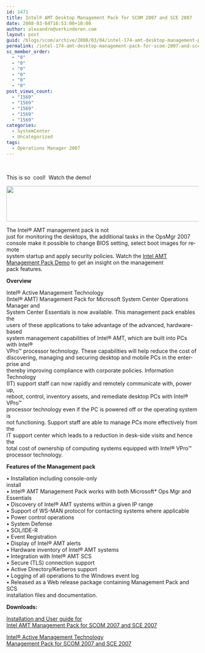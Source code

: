 ```yaml
---
id: 1471
title: Intel® AMT Desktop Management Pack for SCOM 2007 and SCE 2007
date: 2008-03-04T16:53:00+10:00
author: alexandre@verkinderen.com
layout: post
guid: /blogs/scom/archive/2008/03/04/intel-174-amt-desktop-management-pack-for-scom-2007-and-sce-2007.aspx
permalink: /intel-174-amt-desktop-management-pack-for-scom-2007-and-sce-2007-2/
sc_member_order:
  - "0"
  - "0"
  - "0"
  - "0"
  - "0"
  - "0"
post_views_count:
  - "1569"
  - "1569"
  - "1569"
  - "1569"
  - "1569"
categories:
  - SystemCenter
  - Uncategorized
tags:
  - Operations Manager 2007
---
```

&nbsp;

<span lang="EN-GB">This is so&nbsp; cool!&nbsp; Watch the demo!</span><span lang="NL"></span>

<span lang="NL"><!--[if gte vml 1]>--></p> 

<p>
  <!--[if !vml]-->
  
  <img src="/Users/ALEXAN%7E1/AppData/Local/Temp/msohtmlclip1/01/clip_image001.gif" height="93" width="580" /><!--[endif]--></span>
  
  <span lang="NL"></span>
</p>

<p>
  <span lang="EN-GB">The Intel® AMT management pack is not<br /> just for monitoring the desktops, the additional tasks in the OpsMgr 2007<br /> console make it possible to change BIOS setting, select boot images for remote<br /> system startup and apply security policies. Watch the </span><span lang="NL"><a href="http://softwarecommunity.intel.com/videos/home.aspx?fn=1362"><span lang="EN-GB">Intel AMT Management Pack Demo</span></a></span><span lang="EN-GB"> to get an insight on the management<br /> pack features.&nbsp;&nbsp; </span><span lang="NL"></span>
</p>

<p>
  <b><span lang="NL">Overview</span></b><span lang="NL"> </span><span lang="NL"></span>
</p>

<p>
  <span lang="EN-GB">Intel® Active Management Technology<br /> (Intel® AMT) Management Pack for Microsoft System Center Operations Manager and<br /> System Center Essentials is now available. This management pack enables the<br /> users of these applications to take advantage of the advanced, hardware-based<br /> system management capabilities of Intel® AMT, which are built into PCs with Intel®<br /> VPro™ processor technology. These capabilities will help reduce the cost of<br /> discovering, managing and securing desktop and mobile PCs in the enterprise and<br /> thereby improving compliance with corporate policies. Information Technology<br /> (IT) support staff can now rapidly and remotely communicate with, power up,<br /> reboot, control, inventory assets, and remediate desktop PCs with Intel® VPro™<br /> processor technology even if the PC is powered off or the operating system is<br /> not functioning. Support staff are able to manage PCs more effectively from the<br /> IT support center which leads to a reduction in desk-side visits and hence the<br /> total cost of ownership of computing systems equipped with Intel® VPro™<br /> processor technology. </span><span lang="NL"></span>
</p>

<p>
  <b><span lang="EN-GB">Features of the Management pack</span></b><span lang="EN-GB"> </span><span lang="NL"></span>
</p>

<p>
  <span lang="EN-GB">• Installation including console-only<br /> install<br /> • Intel® AMT Management Pack works with both Microsoft* Ops Mgr and Essentials<br /> • Discovery of Intel® AMT systems within a given IP range<br /> • Support of WS-MAN protocol for contacting systems where applicable<br /> • Power control operations<br /> • System Defense<br /> • SOL/IDE-R<br /> • Event Registration<br /> • Display of Intel® AMT alerts<br /> • Hardware inventory of Intel® AMT systems<br /> • Integration with Intel® AMT SCS<br /> • Secure (TLS) connection support<br /> • Active Directory/Kerberos support<br /> • Logging of all operations to the Windows event log<br /> • Released as a Web release package containing Management Pack and SCS<br /> installation files and documentation. </span><span lang="NL"></span>
</p>

<p>
  <b><span lang="EN-GB">Downloads:</span></b><span lang="EN-GB"> </span><span lang="NL"></span>
</p>

<p>
  <span lang="NL"><a href="http://softwarecommunity.intel.com/isn/downloads/Manageability/Intel_AMT_MP_Guide.pdf"><span lang="EN-GB">Installation and User guide for<br /> Intel AMT Management Pack for SCOM 2007 and SCE 2007</span></a> </span><span lang="NL"></span>
</p>

<p>
  <span lang="NL"><a href="http://softwarecommunity.intel.com/articles/eng/3682.htm"><span lang="EN-GB">Intel® Active Management Technology<br /> Management Pack for SCOM 2007 and SCE 2007</span></a> </span><span lang="NL"></span>
</p>

<p>
  &nbsp;
</p>
